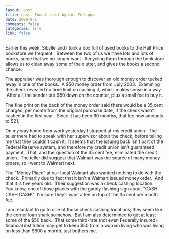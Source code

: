 ```yaml
--- 
layout: post
title: Lost. Found. Lost Again. Perhaps.
date: 2008-8-1
comments: false
categories: life
link: false
---
```

Earlier this week, Sibylle and I took a box full of used books to the Half Price bookstore we frequent.  Between the two of us we have lots and lots of books, some that we no longer want.  Recycling them through the bookstore allows us to clean away some of the clutter, and gives the books a second chance.

The appraiser was thorough enough to discover an old money order tucked away in one of the books.  A $50 money order from July 2003.  Examining the check revealed no time limit on cashing it, which makes sense in a way.  After all, the sender put $50 down on the counter, plus a small fee to buy it.

The fine print on the back of the money order said there would be a 35 cent charged, per month from the original purchase date, if the check wasn't cashed in the first year.  Since it has been 60 months, that fee now amounts to $21.

On my way home from work yesterday I stopped at my credit union.  The teller there had to speak with her supervisor about the check, before telling me that they couldn't cash it.  It seems that the issuing back isn't part of the Federal Reserve system, and therefore my credit union isn't guaranteed payment.  That, and the question of the 35 cent fee, eliminated the credit union.  The teller did suggest that Walmart was the source of many money orders, so I went to Walmart next.

The "Money Place" at our local Walmart also wanted nothing to do with the check.  Primarily due to fact that it isn't a Walmart issued money order.  And that it is five years old.  Their suggestion was a check cashing location.   You know, one of those places with the gaudy flashing sign about "CASH CASH CASH!"  I'm sure they'll want a fee on top of the 35 cent per month fee.

I am reluctant to go to one of those check cashing locations; they seem like the corner loan shark somehow.  But I am also determined to get at least some of the $50 back.  That some third-rate (not even Federally insured) financial institution may get to keep $50 from a woman living who was living on less than $800 a month, just bothers me.

